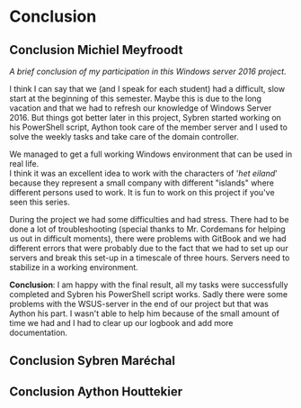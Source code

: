 # Conclusion

## Conclusion Michiel Meyfroodt

_A brief conclusion of my participation in this Windows server 2016 project._

I think I can say that we \(and I speak for each student\) had a difficult, slow start at the beginning of this semester. Maybe this is due to the long vacation and that we had to refresh our knowledge of Windows Server 2016. But things got better later in this project, Sybren started working on his PowerShell script, Aython took care of the member server and I used to solve the weekly tasks and take care of the domain controller.

We managed to get a full working Windows environment that can be used in real life.  
I think it was an excellent idea to work with the characters of '_het eiland_' because they represent a small company with different "islands" where different persons used to work. It is fun to work on this project if you've seen this series.

During the project we had some difficulties and had stress. There had to be done a lot of troubleshooting \(special thanks to Mr. Cordemans for helping us out in difficult moments\), there were problems with GitBook and we had different errors that were probably due to the fact that we had to set up our servers and break this set-up in a timescale of three hours. Servers need to stabilize in a working environment.

**Conclusion**: I am happy with the final result, all my tasks were successfully completed and Sybren his PowerShell script works. Sadly there were some problems with the WSUS-server in the end of our project but that was Aython his part. I wasn't able to help him because of the small amount of time we had and I had to clear up our logbook and add more documentation.

## Conclusion Sybren Maréchal

## Conclusion Aython Houttekier



